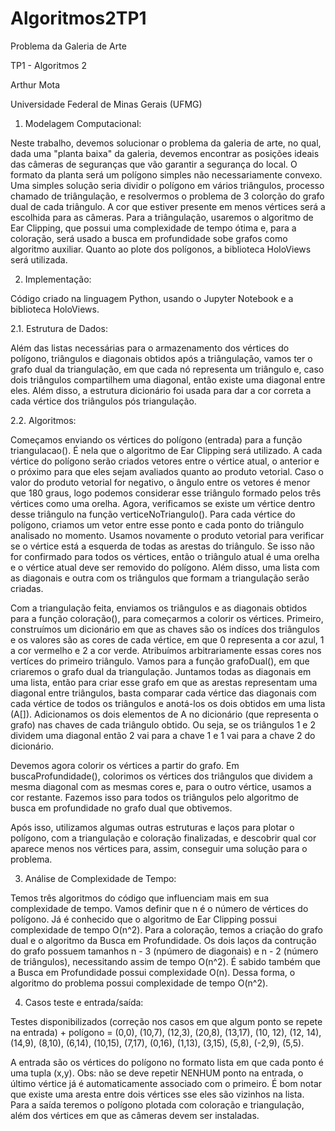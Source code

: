 # Algoritmos2TP1
Problema da Galeria de Arte

TP1 - Algoritmos 2

Arthur Mota

Universidade Federal de Minas Gerais (UFMG)

1. Modelagem Computacional:

Neste trabalho, devemos solucionar o problema da galeria de arte, no qual, dada uma "planta baixa" da galeria, devemos encontrar as posições ideais das câmeras de seguranças que vão garantir a segurança do local. O formato da planta será um polígono simples não necessariamente convexo. Uma simples solução seria dividir o polígono em vários triângulos, processo chamado de triângulação, e resolvermos o problema de 3 colorção do grafo dual de cada triângulo. A cor que estiver presente em menos vértices será a escolhida para as câmeras. Para a triângulação, usaremos o algoritmo de Ear Clipping, que possui uma complexidade de tempo ótima e, para a coloração, será usado a busca em profundidade sobe grafos como algoritmo auxiliar. Quanto ao plote dos polígonos, a biblioteca HoloViews será utilizada.

2. Implementação:

Código criado na linguagem Python, usando o Jupyter Notebook e a biblioteca HoloViews.

2.1. Estrutura de Dados:

Além das listas necessárias para o armazenamento dos vértices do polígono, triângulos e diagonais obtidos após a triângulação, vamos ter o grafo dual da triangulação, em que cada nó representa um triângulo e, caso dois triângulos compartilhem uma diagonal, então existe uma diagonal entre eles. Além disso, a estrutura dicionário foi usada para dar a cor correta a cada vértice dos triângulos pós triangulação.

2.2. Algoritmos:

Começamos enviando os vértices do polígono (entrada) para a função triangulacao(). É nela que o algoritmo de Ear Clipping será utilizado. A cada vértice do polígono serão criados vetores entre o vértice atual, o anterior e o próximo para que eles sejam avaliados quanto ao produto vetorial. Caso o valor do produto vetorial for negativo, o ângulo entre os vetores é menor que 180 graus, logo podemos considerar esse triângulo formado pelos três vértices como uma orelha. Agora, verificamos se existe um vértice dentro desse triângulo na função verticeNoTriangulo(). Para cada vértice do polígono, criamos um vetor entre esse ponto e cada ponto do triângulo analisado no momento. Usamos novamente o produto vetorial para verificar se o vértice está a esquerda de todas as arestas do triângulo. Se isso não for confirmado para todos os vértices, então o triângulo atual é uma orelha e o vértice atual deve ser removido do polígono. Além disso, uma lista com as diagonais e outra com os triângulos que formam a triangulação serão criadas.

Com a triangulação feita, enviamos os triângulos e as diagonais obtidos para a função coloração(), para começarmos a colorir os vértices. Primeiro, construímos um dicionário em que as chaves são os indíces dos triângulos e os valores são as cores de cada vértice, em que 0 representa a cor azul, 1 a cor vermelho e 2 a cor verde. Atribuímos arbitrariamente essas cores nos vertíces do primeiro triângulo. Vamos para a função grafoDual(), em que criaremos o grafo dual da triangulação. Juntamos todas as diagonais em uma lista, então para criar esse grafo em que as arestas representam uma diagonal entre triângulos, basta comparar cada vértice das diagonais com cada vértice de todos os triângulos e anotá-los os dois obtidos em uma lista (A[]). Adicionamos os dois elementos de A no dicionário (que representa o grafo) nas chaves de cada triângulo obtido. Ou seja, se os triângulos 1 e 2 dividem uma diagonal então 2 vai para a chave 1 e 1 vai para a chave 2 do dicionário.

Devemos agora colorir os vértices a partir do grafo. Em buscaProfundidade(), colorimos os vértices dos triângulos que dividem a mesma diagonal com as mesmas cores e, para o outro vértice, usamos a cor restante. Fazemos isso para todos os triângulos pelo algoritmo de busca em profundidade no grafo dual que obtivemos. 

Após isso, utilizamos algumas outras estruturas e laços para plotar o polígono, com a triangulação e coloração finalizadas, e descobrir qual cor aparece menos nos vértices para, assim, conseguir uma solução para o problema.

3. Análise de Complexidade de Tempo:

Temos três algoritmos do código que influenciam mais em sua complexidade de tempo. Vamos definir que n é o número de vértices do polígono. Já é conhecido que o algoritmo de Ear Clipping possui complexidade de tempo O(n^2). Para a coloração, temos a criação do grafo dual e o algoritmo da Busca em Profundidade. Os dois laços da contrução do grafo possuem tamanhos n - 3 (npúmero de diagonais) e n - 2 (número de triângulos), necessitando assim de tempo O(n^2). É sabido também que a Busca em Profundidade possui complexidade O(n).
Dessa forma, o algoritmo do problema possui complexidade de tempo O(n^2).

4. Casos teste e entrada/saída:

Testes disponibilizados (correção nos casos em que algum ponto se repete na entrada) + polígono = (0,0), (10,7), (12,3), (20,8), (13,17), (10, 12), (12, 14), (14,9), (8,10), (6,14), (10,15), (7,17), (0,16), (1,13), (3,15), (5,8), (-2,9), (5,5).

A entrada são os vértices do polígono no formato lista em que cada ponto é uma tupla (x,y). Obs: não se deve repetir NENHUM ponto na entrada, o último vértice já é automaticamente associado com o primeiro. É bom notar que existe uma aresta entre dois vértices sse eles são vizinhos na lista. Para a saída teremos o polígono plotada com coloração e triangulação, além dos vértices em que as câmeras devem ser instaladas.
